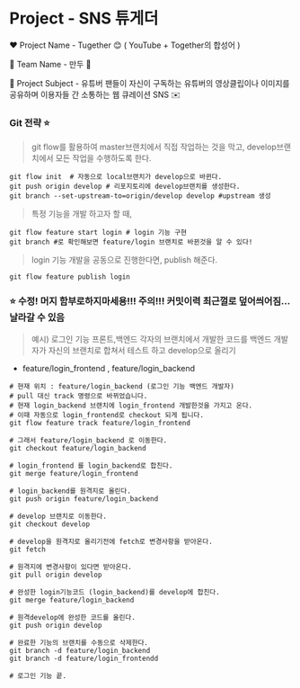 # Project  - SNS 튜게더

:heart: Project Name - Tugether :blush: ( YouTube + Together의 합성어 )

:yellow_heart: Team Name - 만두 :tongue:

:green_heart: Project Subject - 유튜버 팬들이 자신이 구독하는 유튜버의 영상클립이나 이미지를 공유하며 이용자들 간 소통하는 웹 큐레이션 SNS :envelope:



### Git 전략 :star:

> git flow를 활용하여 master브랜치에서 직접 작업하는 것을 막고, develop브랜치에서 모든 작업을 수행하도록 한다.

```shell
git flow init  # 자동으로 local브랜치가 develop으로 바뀐다.
git push origin develop # 리포지토리에 develop브랜치를 생성한다.
git branch --set-upstream-to=origin/develop develop #upstream 생성
```



> 특정 기능을 개발 하고자 할 때,

```shell
git flow feature start login # login 기능 구현
git branch #로 확인해보면 feature/login 브랜치로 바뀐것을 알 수 있다!
```



> login 기능 개발을 공동으로 진행한다면, publish 해준다.

```shell
git flow feature publish login
```

### :star: 수정! 머지 함부로하지마세용!!! 주의!!! 커밋이력 최근껄로 덮어씌어짐... 날라갈 수 있음 
> 예시) 로그인 기능 프론트,백엔드 각자의 브랜치에서 개발한 코드를 백엔드 개발자가 자신의 브랜치로 합쳐서 테스트 하고 develop으로 올리기
 - feature/login_frontend ,  feature/login_backend

```shell
# 현재 위치 : feature/login_backend (로그인 기능 백엔드 개발자)
# pull 대신 track 명령으로 바뀌었습니다. 
# 현재 login_backend 브랜치에 login_frontend 개발한것을 가지고 온다.
# 이때 자동으로 login_frontend로 checkout 되게 됩니다.
git flow feature track feature/login_frontend  

# 그래서 feature/login_backend 로 이동한다.
git checkout feature/login_backend

# login_frontend 를 login_backend로 합친다.
git merge feature/login_frontend

# login_backend를 원격지로 올린다.
git push origin feature/login_backend

# develop 브랜치로 이동한다.
git checkout develop

# develop을 원격지로 올리기전에 fetch로 변경사항을 받아온다.
git fetch

# 원격지에 변경사항이 있다면 받아온다.
git pull origin develop

# 완성한 login기능코드 (login_backend)를 develop에 합친다.
git merge feature/login_backend

# 원격develop에 완성한 코드를 올린다.
git push origin develop

# 완료한 기능의 브랜치를 수동으로 삭제한다.
git branch -d feature/login_backend
git branch -d feature/login_frontendd

# 로그인 기능 끝.



